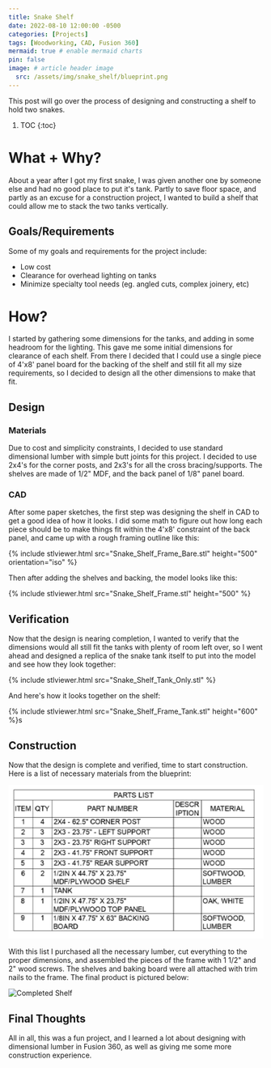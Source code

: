 ```yaml
---
title: Snake Shelf
date: 2022-08-10 12:00:00 -0500
categories: [Projects]
tags: [Woodworking, CAD, Fusion 360]
mermaid: true # enable mermaid charts
pin: false
image: # article header image
  src: /assets/img/snake_shelf/blueprint.png
---
```


This post will go over the process of designing and constructing a shelf to hold two snakes.

1. TOC
{:toc}

# What + Why?
About a year after I got my first snake, I was given another one by someone else and had no good place to put it's tank. Partly to save floor space, and partly as an excuse for a construction project, I wanted to build a shelf that could allow me to stack the two tanks vertically.

## Goals/Requirements
Some of my goals and requirements for the project include:
- Low cost
- Clearance for overhead lighting on tanks
- Minimize specialty tool needs (eg. angled cuts, complex joinery, etc)

# How?
I started by gathering some dimensions for the tanks, and adding in some headroom for the lighting. This gave me some initial dimensions for clearance of each shelf. From there I decided that I could use a single piece of 4'x8' panel board for the backing of the shelf and still fit all my size requirements, so I decided to design all the other dimensions to make that fit.

## Design

### Materials
Due to cost and simplicity constraints, I decided to use standard dimensional lumber with simple butt joints for this project. I decided to use 2x4's for the corner posts, and 2x3's for all the cross bracing/supports. The shelves are made of 1/2" MDF, and the back panel of 1/8" panel board.

### CAD
After some paper sketches, the first step was designing the shelf in CAD to get a good idea of how it looks. I did some math to figure out how long each piece should be to make things fit within the 4'x8' constraint of the back panel, and came up with a rough framing outline like this:

{% include stlviewer.html src="Snake_Shelf_Frame_Bare.stl" height="500" orientation="iso" %}

Then after adding the shelves and backing, the model looks like this:

{% include stlviewer.html src="Snake_Shelf_Frame.stl" height="500" %}

## Verification
Now that the design is nearing completion, I wanted to verify that the dimensions would all still fit the tanks with plenty of room left over, so I went ahead and designed a replica of the snake tank itself to put into the model and see how they look together:

{% include stlviewer.html src="Snake_Shelf_Tank_Only.stl" %}

And here's how it looks together on the shelf:

{% include stlviewer.html src="Snake_Shelf_Frame_Tank.stl" height="600" %}s

## Construction
Now that the design is complete and verified, time to start construction. Here is a list of necessary materials from the blueprint:

![Parts List](/assets/img/snake_shelf/parts_list.png)

With this list I purchased all the necessary lumber, cut everything to the proper dimensions, and assembled the pieces of the frame with 1 1/2" and 2" wood screws. The shelves and baking board were all attached with trim nails to the frame. The final product is pictured below:

![Completed Shelf](/assets/img/humidifier/header-main.png)


## Final Thoughts
All in all, this was a fun project, and I learned a lot about designing with dimensional lumber in Fusion 360, as well as giving me some more construction experience.